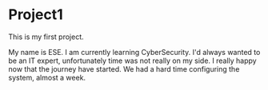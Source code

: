 # Project1

This is my first project.

My name is ESE. I am currently learning CyberSecurity. I'd always wanted to be an IT expert, unfortunately time was not really on my side. I really happy now that the journey have started. We had a hard time configuring the system, almost a week.
